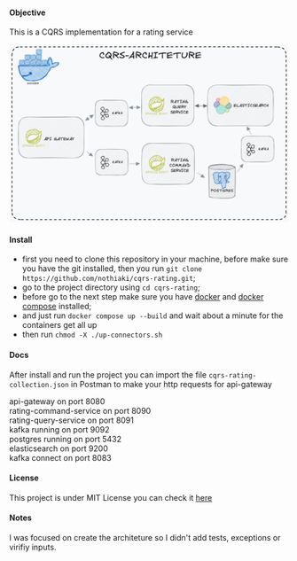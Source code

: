 #### Objective

This is a CQRS implementation for a rating service

![project-architeture](ARCHITETURE.png)

#### Install

- first you need to clone this repository in your machine, before make sure you have the git
installed, then you run `git clone https://github.com/nothiaki/cqrs-rating.git`;
- go to the project directory using `cd cqrs-rating`;
- before go to the next step make sure you have [docker](https://www.docker.com/) and
[docker compose](https://docs.docker.com/compose/) installed;
- and just run `docker compose up --build` and wait about a minute for the containers get all up
- then run `chmod -X ./up-connectors.sh`

#### Docs

After install and run the project you can import the file `cqrs-rating-collection.json` in Postman to make your http requests for api-gateway

api-gateway on port 8080<br>
rating-command-service on port 8090<br>
rating-query-service on port 8091<br>
kafka running on port 9092<br>
postgres running on port 5432<br>
elasticsearch on port 9200<br>
kafka connect on port 8083<br>

#### License

This project is under MIT License you can check it [here](LICENSE)

#### Notes

I was focused on create the architeture so I didn't add tests, exceptions or virifiy inputs.
